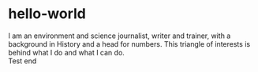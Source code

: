 # hello-world
I am an environment and science journalist, writer and trainer, with a background in History and a head for numbers. This triangle of interests is behind what I do and what I can do.
<br>Test end
